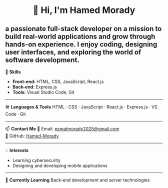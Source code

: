 
 <h1  align="center"> 👋 Hi, I'm Hamed Morady </h1> 
 
## a passionate full-stack developer on a mission to build real-world applications and grow through hands-on experience. I enjoy coding, designing user interfaces, and exploring the world of software development.

💼 **Skills**
- **Front-end:** HTML, CSS, JavaScript, React.js
- **Back-end:** Express.js 
- **Tools:** Visual Studio Code, Git

---

🛠️ **Languages & Tools**
HTML · CSS · JavaScript · React.js · Express.js · VS Code · Git

---

📫 **Contact Me**
📧 Email: esmatmorady2025@gmail.com  
🔗 GitHub: [Hamed-Morady](https://github.com/Hamed-Morady)

---

💡 **Interests**
- Learning cybersecurity  
- Designing and developing mobile applications

---

🎯 **Currently Learning**
Back-end development and server technologies
